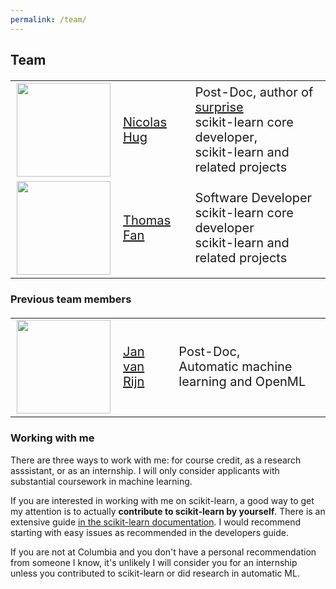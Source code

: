 ```yaml
---
permalink: /team/
---
```


<h2>Team</h2>

<table style="font-size: 20px">
<tr><td><img src="{{site.baseurl}}/assets/images/nicolas_hug.jpg" width="150px"></td><td><a href="http://nicolas-hug.com/">Nicolas Hug</a></td><td>Post-Doc, author of <a href="http://surpriselib.com/">surprise</a><br />scikit-learn core developer,<br/> scikit-learn and related projects</td></tr>
<tr><td><img src="{{site.baseurl}}/assets/images/thomasfan.jpeg"  width="150px"></td><td><a href="https://www.thomasjpfan.com/">Thomas Fan</a></td><td>Software Developer<br/> scikit-learn core developer<br /> scikit-learn and related projects</td></tr>
</table>

<h3>Previous team members</h3>
<table style="font-size: 20px">
<tr><td><img src="{{site.baseurl}}/assets/images/jan.png"  width="150px"></td><td><a href="https://www.universiteitleiden.nl/en/staffmembers/jan-van-rijn#tab-1">Jan van Rijn</a></td><td>Post-Doc,<br /> Automatic machine learning and OpenML</td></tr>
</table>




<h3>Working with me</h3>
There are three ways to work with me: for course credit, as a research asssistant, or as an internship.
I will only consider applicants with substantial coursework in machine learning.

If you are interested in working with me on scikit-learn, a good way to get my attention
is to actually **contribute to scikit-learn by yourself**. There is an extensive guide
[in the scikit-learn documentation](https://scikit-learn.org/dev/developers/contributing.html#ways-to-contribute).
I would recommend starting with easy issues as recommended in the developers guide.

If you are not at Columbia and you don't have a personal recommendation from someone I know,
it's unlikely I will consider you for an internship unless you contributed to scikit-learn
or did research in automatic ML.
